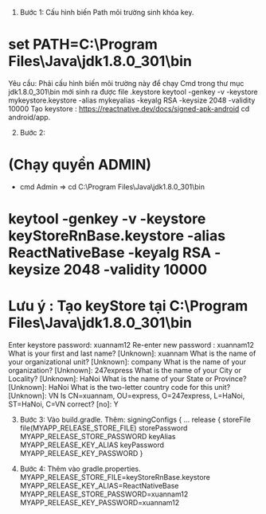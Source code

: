1. Bước 1: Cấu hình biến Path môi trường sinh khóa key.
# set PATH=C:\Program Files\Java\jdk1.8.0_301\bin
Yêu cầu: Phải cấu hình biến môi trường này để chạy Cmd trong thư mục jdk1.8.0_301\bin mới sinh ra được file .keystore
keytool -genkey -v -keystore mykeystore.keystore -alias mykeyalias -keyalg RSA -keysize 2048 -validity 10000 
Tạo keystore : https://reactnative.dev/docs/signed-apk-android cd android/app.

2. Bước 2: 
#  (Chạy quyền ADMIN)
+ cmd Admin =>  cd C:\Program Files\Java\jdk1.8.0_301\bin 
# keytool -genkey -v -keystore keyStoreRnBase.keystore -alias ReactNativeBase -keyalg RSA -keysize 2048 -validity 10000
# Lưu ý : Tạo keyStore tại C:\Program Files\Java\jdk1.8.0_301\bin
  Enter keystore password: xuannam12 
  Re-enter new password : xuannam12 
 What is your first and last name?
  [Unknown]:  xuannam
What is the name of your organizational unit?
  [Unknown]:  company
What is the name of your organization?
  [Unknown]:  247express
What is the name of your City or Locality?
  [Unknown]:  HaNoi
What is the name of your State or Province?
  [Unknown]:  HaNoi
What is the two-letter country code for this unit?
  [Unknown]:  VN
Is CN=xuannam, OU=express, O=247express, L=HaNoi, ST=HaNoi, C=VN correct?
  [no]:  Y

3. Bước 3: Vào build.gradle.
Thêm:
   signingConfigs {
   ...
    release {
        storeFile file(MYAPP_RELEASE_STORE_FILE)
        storePassword MYAPP_RELEASE_STORE_PASSWORD
        keyAlias MYAPP_RELEASE_KEY_ALIAS
        keyPassword MYAPP_RELEASE_KEY_PASSWORD
    }

4. Bước 4: Thêm vào gradle.properties.
MYAPP_RELEASE_STORE_FILE=keyStoreRnBase.keystore
MYAPP_RELEASE_KEY_ALIAS=ReactNativeBase 
MYAPP_RELEASE_STORE_PASSWORD=xuannam12 
MYAPP_RELEASE_KEY_PASSWORD=xuannam12